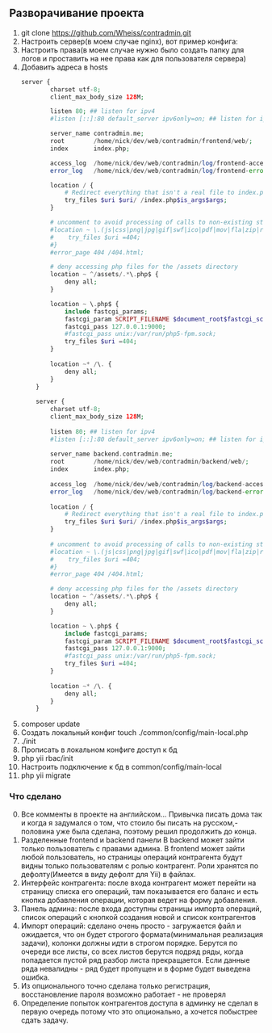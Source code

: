 ## Разворачивание проекта
1) git clone https://github.com/Wheiss/contradmin.git
2) Настроить сервер(в моем случае nginx), вот пример конфига:
3) Настроить права(в моем случае нужно было создать папку для логов и проставить на нее права как для пользователя сервера)
4) Добавить адреса в hosts
    ```php
    server {
            charset utf-8;
            client_max_body_size 128M;
    
            listen 80; ## listen for ipv4
            #listen [::]:80 default_server ipv6only=on; ## listen for ipv6
    
            server_name contradmin.me;
            root        /home/nick/dev/web/contradmin/frontend/web/;
            index       index.php;
    
            access_log  /home/nick/dev/web/contradmin/log/frontend-access.log;
            error_log   /home/nick/dev/web/contradmin/log/frontend-error.log;
    
            location / {
                # Redirect everything that isn't a real file to index.php
                try_files $uri $uri/ /index.php$is_args$args;
            }
    
            # uncomment to avoid processing of calls to non-existing static files by Yii
            #location ~ \.(js|css|png|jpg|gif|swf|ico|pdf|mov|fla|zip|rar)$ {
            #    try_files $uri =404;
            #}
            #error_page 404 /404.html;
    
            # deny accessing php files for the /assets directory
            location ~ ^/assets/.*\.php$ {
                deny all;
            }
    
            location ~ \.php$ {
                include fastcgi_params;
                fastcgi_param SCRIPT_FILENAME $document_root$fastcgi_script_name;
                fastcgi_pass 127.0.0.1:9000;
                #fastcgi_pass unix:/var/run/php5-fpm.sock;
                try_files $uri =404;
            }
        
            location ~* /\. {
                deny all;
            }
        }
         
        server {
            charset utf-8;
            client_max_body_size 128M;
        
            listen 80; ## listen for ipv4
            #listen [::]:80 default_server ipv6only=on; ## listen for ipv6
        
            server_name backend.contradmin.me;
            root        /home/nick/dev/web/contradmin/backend/web/;
            index       index.php;
        
            access_log  /home/nick/dev/web/contradmin/log/backend-access.log;
            error_log   /home/nick/dev/web/contradmin/log/backend-error.log;
        
            location / {
                # Redirect everything that isn't a real file to index.php
                try_files $uri $uri/ /index.php$is_args$args;
            }
        
            # uncomment to avoid processing of calls to non-existing static files by Yii
            #location ~ \.(js|css|png|jpg|gif|swf|ico|pdf|mov|fla|zip|rar)$ {
            #    try_files $uri =404;
            #}
            #error_page 404 /404.html;
    
            # deny accessing php files for the /assets directory
            location ~ ^/assets/.*\.php$ {
                deny all;
            }
    
            location ~ \.php$ {
                include fastcgi_params;
                fastcgi_param SCRIPT_FILENAME $document_root$fastcgi_script_name;
                fastcgi_pass 127.0.0.1:9000;
                #fastcgi_pass unix:/var/run/php5-fpm.sock;
                try_files $uri =404;
            }
        
            location ~* /\. {
                deny all;
            }
        }
    
    ```
5) composer update
6) Создать локальный конфиг touch ./common/config/main-local.php
7) ./init
8) Прописать в локальном конфиге доступ к бд
9) php yii rbac/init
10) Настроить подключение к бд в common/config/main-local
11) php yii migrate


### Что сделано
0) Все комменты в проекте на английском... Привычка писать дома так и когда я задумался о том, что стоило бы писать на русском,- половина уже была сделана, поэтому решил продолжить до конца. 
1) Разделенные frontend и backend панели
В backend может зайти только пользователь с правами админа.
В frontend может зайти любой пользователь, но страницы операций контрагента будут видны только пользователям с ролью контрагент.
Роли хранятся по дефолту(Имеется в виду дефолт для Yii) в файлах.
2) Интерфейс контрагента: после входа контрагент может перейти на страницу списка его операций, там показывается его баланс и есть кнопка добавления операции, которая ведет на форму добавления.
3) Панель админа: после входа доступны страницы импорта операций, список операций с кнопкой создания новой и список контрагентов
4) Импорт операций: сделано очень просто - загружается файл и ожидается, что он будет строгого формата(минимальная реализация задачи), колонки должны идти в строгом порядке. Берутся по очереди все листы, со всех листов берутся подряд ряды, когда попадается пустой ряд разбор листа прекращается. Если данные ряда невалидны - ряд будет пропущен и в форме будет выведена ошибка.
5) Из опционального точно сделана только регистрация, восстановление пароля возможно работает - не проверял
6) Определение попыток контрагентов доступа в админку не сделал в первую очередь потому что это опционально, а хочется побыстрее сдать задачу.